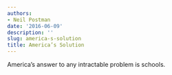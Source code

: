 ```yaml
---
authors:
- Neil Postman
date: '2016-06-09'
description: ''
slug: america-s-solution
title: America’s Solution
---
```

America’s answer to any intractable problem is schools.



